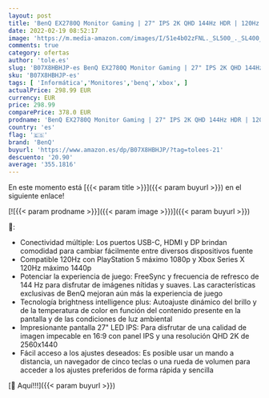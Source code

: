 ```yaml
---
layout: post
title: 'BenQ EX2780Q Monitor Gaming | 27" IPS 2K QHD 144Hz HDR | 120Hz Compatible para Xbox Series X'
date: 2022-02-19 08:52:17
image: 'https://m.media-amazon.com/images/I/51e4b02zFNL._SL500_._SL400_.jpg'
comments: true
category: ofertas
author: 'tole.es'
slug: 'B07X8HBHJP-es BenQ EX2780Q Monitor Gaming | 27" IPS 2K QHD 144Hz HDR |...'
sku: 'B07X8HBHJP-es'
tags: [ 'Informática','Monitores','benq','xbox', ]
actualPrice: 298.99 EUR
currency: EUR
price: 298.99
comparePrice: 378.0 EUR
prodname: 'BenQ EX2780Q Monitor Gaming | 27" IPS 2K QHD 144Hz HDR | 120Hz Compatible para Xbox Series X'
country: 'es'
flag: '🇪🇸'
brand: 'BenQ'
buyurl: 'https://www.amazon.es/dp/B07X8HBHJP/?tag=tolees-21'
descuento: '20.90'
average: '355.1816'
---
```


En este momento está [{{< param title >}}]({{< param buyurl >}}) en el siguiente enlace!

[![{{< param prodname >}}]({{< param image >}})]({{< param buyurl >}})

🔎:

- Conectividad múltiple: Los puertos USB-C, HDMI y DP brindan comodidad para cambiar fácilmente entre diversos dispositivos fuente
- Compatible 120Hz con PlayStation 5 máximo 1080p y Xbox Series X 120Hz máximo 1440p
- Potenciar la experiencia de juego: FreeSync y frecuencia de refresco de 144 Hz para disfrutar de imágenes nítidas y suaves. Las características exclusivas de BenQ mejoran aún más la experiencia de juego
- Tecnología brightness intelligence plus: Autoajuste dinámico del brillo y de la temperatura de color en función del contenido presente en la pantalla y de las condiciones de luz ambiental
- Impresionante pantalla 27" LED IPS: Para disfrutar de una calidad de imagen impecable en 16:9 con panel IPS y una resolución QHD 2K de 2560x1440
- Fácil acceso a los ajustes deseados: Es posible usar un mando a distancia, un navegador de cinco teclas o una rueda de volumen para acceder a los ajustes preferidos de forma rápida y sencilla

[🛒 Aquí!!!]({{< param buyurl >}})
